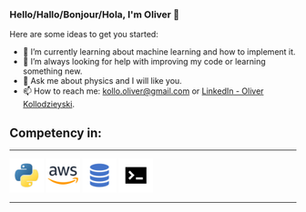 ### Hello/Hallo/Bonjour/Hola, I'm Oliver 👋

Here are some ideas to get you started:

- 🌱 I’m currently learning about machine learning and how to implement it.
- 🤔 I’m always looking for help with improving my code or learning something new.
- 💬 Ask me about physics and I will like you.
- 📫 How to reach me: kollo.oliver@gmail.com or [LinkedIn - Oliver Kollodzieyski](http://www.linkedin.com/in/oliver-walter-kollodzieyski-3190a1184/).

## Competency in:

---

<img src="https://raw.githubusercontent.com/github/explore/80688e429a7d4ef2fca1e82350fe8e3517d3494d/topics/python/python.png" width="60" height="60"> <img src="https://raw.githubusercontent.com/github/explore/fbceb94436312b6dacde68d122a5b9c7d11f9524/topics/aws/aws.png" width="60" height="60"> <img src="https://raw.githubusercontent.com/github/explore/80688e429a7d4ef2fca1e82350fe8e3517d3494d/topics/sql/sql.png" width="60" height="60"> <img src="https://raw.githubusercontent.com/github/explore/aca0b3b69ca680013b925338b0cc428190aa42dc/topics/cli/cli.png" width="60" height="60">

---
